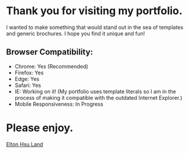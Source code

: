 # Thank you for visiting my portfolio. 
I wanted to make something that would stand out in the sea of templates and generic brochures.
I hope you find it unique and fun!




## Browser Compatibility: ##
* Chrome: Yes (Recommended)
* Firefox: Yes
* Edge: Yes
* Safari: Yes
* IE: Working on it! (My portfolio uses template literals so I am in the process of making it compatible with the outdated Internet Explorer.)
* Mobile Responsiveness: In Progress




# Please enjoy.


[Elton Hsu Land](http://eltonhsu.com)

